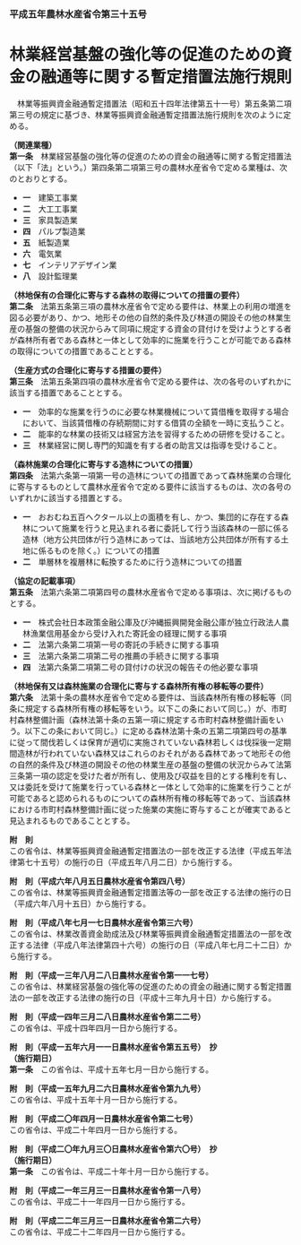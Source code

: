 ### 平成五年農林水産省令第三十五号  
# 林業経営基盤の強化等の促進のための資金の融通等に関する暫定措置法施行規則  
　林業等振興資金融通暫定措置法（昭和五十四年法律第五十一号）第五条第二項第三号の規定に基づき、林業等振興資金融通暫定措置法施行規則を次のように定める。  
  
**（関連業種）**  
**第一条**　林業経営基盤の強化等の促進のための資金の融通等に関する暫定措置法（以下「法」という。）第四条第二項第三号の農林水産省令で定める業種は、次のとおりとする。  
* **一**　建築工事業  
* **二**　大工工事業  
* **三**　家具製造業  
* **四**　パルプ製造業  
* **五**　紙製造業  
* **六**　電気業  
* **七**　インテリアデザイン業  
* **八**　設計監理業  
  
**（林地保有の合理化に寄与する森林の取得についての措置の要件）**  
**第二条**　法第五条第三項の農林水産省令で定める要件は、林業上の利用の増進を図る必要があり、かつ、地形その他の自然的条件及び林道の開設その他の林業生産の基盤の整備の状況からみて同項に規定する資金の貸付けを受けようとする者が森林所有者である森林と一体として効率的に施業を行うことが可能である森林の取得についての措置であることとする。  
  
**（生産方式の合理化に寄与する措置の要件）**  
**第三条**　法第五条第四項の農林水産省令で定める要件は、次の各号のいずれかに該当する措置であることとする。  
* **一**　効率的な施業を行うのに必要な林業機械について賃借権を取得する場合において、当該賃借権の存続期間に対する借賃の全額を一時に支払うこと。  
* **二**　能率的な林業の技術又は経営方法を習得するための研修を受けること。  
* **三**　林業経営に関し専門的知識を有する者の助言又は指導を受けること。  
  
**（森林施業の合理化に寄与する造林についての措置）**  
**第四条**　法第六条第一項第一号の造林についての措置であって森林施業の合理化に寄与するものとして農林水産省令で定める要件に該当するものは、次の各号のいずれかに該当する措置とする。  
* **一**　おおむね五百ヘクタール以上の面積を有し、かつ、集団的に存在する森林について施業を行うと見込まれる者に委託して行う当該森林の一部に係る造林（地方公共団体が行う造林にあっては、当該地方公共団体が所有する土地に係るものを除く。）についての措置  
* **二**　単層林を複層林に転換するために行う造林についての措置  
  
**（協定の記載事項）**  
**第五条**　法第六条第二項第四号の農林水産省令で定める事項は、次に掲げるものとする。  
* **一**　株式会社日本政策金融公庫及び沖縄振興開発金融公庫が独立行政法人農林漁業信用基金から受け入れた寄託金の経理に関する事項  
* **二**　法第六条第二項第一号の寄託の手続きに関する事項  
* **三**　法第六条第二項第二号の推薦の手続きに関する事項  
* **四**　法第六条第二項第二号の貸付けの状況の報告その他必要な事項  
  
**（林地保有又は森林施業の合理化に寄与する森林所有権の移転等の要件）**  
**第六条**　法第十条の農林水産省令で定める要件は、当該森林所有権の移転等（同条に規定する森林所有権の移転等をいう。以下この条において同じ。）が、市町村森林整備計画（森林法第十条の五第一項に規定する市町村森林整備計画をいう。以下この条において同じ。）に定める森林法第十条の五第二項第四号の基準に従って間伐若しくは保育が適切に実施されていない森林若しくは伐採後一定期間造林が行われていない森林又はこれらのおそれがある森林であって地形その他の自然的条件及び林道の開設その他の林業生産の基盤の整備の状況からみて法第三条第一項の認定を受けた者が所有し、使用及び収益を目的とする権利を有し、又は委託を受けて施業を行っている森林と一体として効率的に施業を行うことが可能であると認められるものについての森林所有権の移転等であって、当該森林における市町村森林整備計画に従った施業の実施に寄与することが確実であると見込まれるものであることとする。  
  
**附　則**  
この省令は、林業等振興資金融通暫定措置法の一部を改正する法律（平成五年法律第七十五号）の施行の日（平成五年八月二日）から施行する。  
  
**附　則（平成六年八月五日農林水産省令第四八号）**  
この省令は、林業等振興資金融通暫定措置法等の一部を改正する法律の施行の日（平成六年八月十五日）から施行する。  
  
**附　則（平成八年七月一七日農林水産省令第三六号）**  
この省令は、林業改善資金助成法及び林業等振興資金融通暫定措置法の一部を改正する法律（平成八年法律第四十六号）の施行の日（平成八年七月二十二日）から施行する。  
  
**附　則（平成一三年八月二八日農林水産省令第一一七号）**  
この省令は、林業経営基盤の強化等の促進のための資金の融通に関する暫定措置法の一部を改正する法律の施行の日（平成十三年九月十日）から施行する。  
  
**附　則（平成一四年三月二八日農林水産省令第二二号）**  
この省令は、平成十四年四月一日から施行する。  
  
**附　則（平成一五年六月一一日農林水産省令第五五号）　抄**  
**（施行期日）**  
**第一条**　この省令は、平成十五年七月一日から施行する。  
  
**附　則（平成一五年九月二六日農林水産省令第九九号）**  
この省令は、平成十五年十月一日から施行する。  
  
**附　則（平成二〇年四月一日農林水産省令第二七号）**  
この省令は、平成二十年四月一日から施行する。  
  
**附　則（平成二〇年九月三〇日農林水産省令第六〇号）　抄**  
**（施行期日）**  
**第一条**　この省令は、平成二十年十月一日から施行する。  
  
**附　則（平成二一年三月三一日農林水産省令第一八号）**  
この省令は、平成二十一年四月一日から施行する。  
  
**附　則（平成二二年三月三一日農林水産省令第二六号）**  
この省令は、平成二十二年四月一日から施行する。  
  

